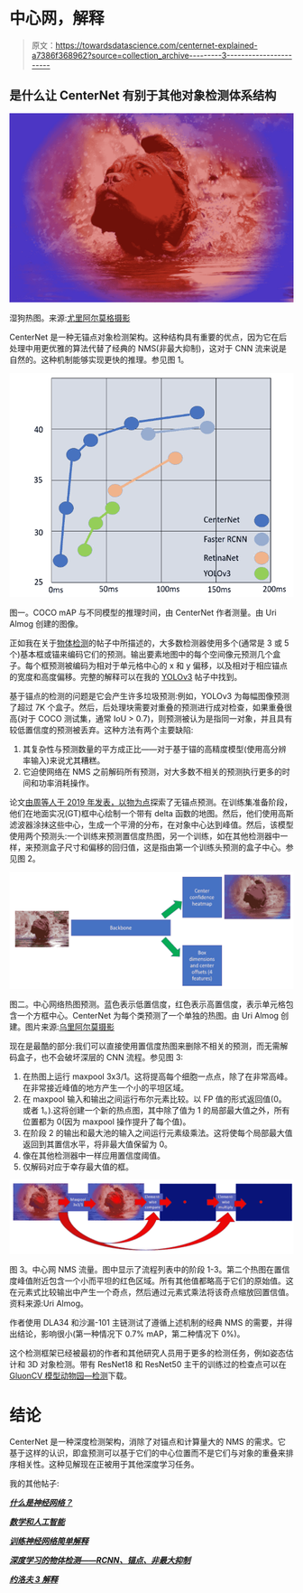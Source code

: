 # 中心网，解释

> 原文：<https://towardsdatascience.com/centernet-explained-a7386f368962?source=collection_archive---------3----------------------->

## 是什么让 CenterNet 有别于其他对象检测体系结构

![](img/b18333d068d509912b416376bca82b6f.png)

湿狗热图。来源:[尤里阿尔莫格摄影](https://www.facebook.com/uri.almog.photography/)

CenterNet 是一种无锚点对象检测架构。这种结构具有重要的优点，因为它在后处理中用更优雅的算法代替了经典的 NMS(非最大抑制)，这对于 CNN 流来说是自然的。这种机制能够实现更快的推理。参见图 1。

![](img/f9fbf70de367d7947ae42645a3a1016b.png)

图一。COCO mAP 与不同模型的推理时间，由 CenterNet 作者测量。由 Uri Almog 创建的图像。

正如我在关于[物体检测](https://medium.com/swlh/object-detection-with-deep-learning-rcnn-anchors-non-maximum-suppression-ce5a83c7c62b?source=friends_link&sk=f364d88880502c32e2f5147a6d6ed982)的帖子中所描述的，大多数检测器使用多个(通常是 3 或 5 个)基本框或锚来编码它们的预测。输出要素地图中的每个空间像元预测几个盒子。每个框预测被编码为相对于单元格中心的 x 和 y 偏移，以及相对于相应锚点的宽度和高度偏移。完整的解释可以在我的 [YOLOv3](/yolo-v3-explained-ff5b850390f) 帖子中找到。

基于锚点的检测的问题是它会产生许多垃圾预测:例如，YOLOv3 为每幅图像预测了超过 7K 个盒子。然后，后处理块需要对重叠的预测进行成对检查，如果重叠很高(对于 COCO 测试集，通常 IoU > 0.7)，则预测被认为是指同一对象，并且具有较低置信度的预测被丢弃。这种方法有两个主要缺陷:

1.  其复杂性与预测数量的平方成正比——对于基于锚的高精度模型(使用高分辨率输入)来说尤其糟糕。
2.  它迫使网络在 NMS 之前解码所有预测，对大多数不相关的预测执行更多的时间和功率消耗操作。

论文[由周等人于 2019 年发表，以物为点](https://arxiv.org/pdf/1904.07850.pdf)探索了无锚点预测。在训练集准备阶段，他们在地面实况(GT)框中心绘制一个带有 delta 函数的地图。然后，他们使用高斯滤波器涂抹这些中心，生成一个平滑的分布，在对象中心达到峰值。然后，该模型使用两个预测头:一个训练来预测置信度热图，另一个训练，如在其他检测器中一样，来预测盒子尺寸和偏移的回归值，这是指由第一个训练头预测的盒子中心。参见图 2。

![](img/4550f2cd539bf28659c6fadce4b7049b.png)

图二。中心网络热图预测。蓝色表示低置信度，红色表示高置信度，表示单元格包含一个方框中心。CenterNet 为每个类预测了一个单独的热图。由 Uri Almog 创建。图片来源:[乌里阿尔莫摄影](https://www.facebook.com/uri.almog.photography)

现在是最酷的部分:我们可以直接使用置信度热图来删除不相关的预测，而无需解码盒子，也不会破坏深层的 CNN 流程。参见图 3:

1.  在热图上运行 maxpool 3x3/1。这将提高每个细胞一点点，除了在非常高峰。在非常接近峰值的地方产生一个小的平坦区域。
2.  在 maxpool 输入和输出之间运行布尔元素比较。以 FP 值的形式返回值(0。或者 1。).这将创建一个新的热点图，其中除了值为 1 的局部最大值之外，所有位置都为 0(因为 maxpool 操作提升了每个值)。
3.  在阶段 2 的输出和最大池的输入之间运行元素级乘法。这将使每个局部最大值返回到其置信水平，将非最大值保留为 0。
4.  像在其他检测器中一样应用置信度阈值。
5.  仅解码对应于幸存最大值的框。

![](img/21f0bcb24f2588bd4e049dde0ef52a2f.png)

图 3。中心网 NMS 流量。图中显示了流程列表中的阶段 1-3。第二个热图在置信度峰值附近包含一个小而平坦的红色区域。所有其他值都略高于它们的原始值。这在元素式比较输出中产生一个奇点，然后通过元素式乘法将该奇点缩放回置信值。资料来源:Uri Almog。

作者使用 DLA34 和沙漏-101 主链测试了遵循上述机制的经典 NMS 的需要，并得出结论，影响很小(第一种情况下 0.7% mAP，第二种情况下 0%)。

这个检测框架已经被最初的作者和其他研究人员用于更多的检测任务，例如姿态估计和 3D 对象检测。带有 ResNet18 和 ResNet50 主干的训练过的检查点可以在 [GluonCV 模型动物园—检测](https://cv.gluon.ai/model_zoo/detection.html)下载。

# 结论

CenterNet 是一种深度检测架构，消除了对锚点和计算量大的 NMS 的需求。它基于这样的认识，即盒预测可以基于它们的中心位置而不是它们与对象的重叠来排序相关性。这种见解现在正被用于其他深度学习任务。

我的其他帖子:

[***什么是神经网络？***](https://medium.com/@urialmog/what-is-a-neural-network-dac400d5307d?source=friends_link&sk=764555affffd1bbb5f73e6f87d36ed58)

[***数学和人工智能***](https://medium.com/@urialmog/practical-problems-math-and-ai-c934a95bde28?source=friends_link&sk=bc78b0acc4786b7a251fd4986b01a16b)

[](https://medium.com/@urialmog/practical-problems-math-and-ai-c934a95bde28?source=friends_link&sk=bc78b0acc4786b7a251fd4986b01a16b)

*[***训练神经网络简单解释***](https://medium.com/@urialmog/practical-problems-math-and-ai-c934a95bde28?source=friends_link&sk=bc78b0acc4786b7a251fd4986b01a16b)*

*[***深度学习的物体检测——RCNN、锚点、非最大抑制***](https://medium.com/swlh/object-detection-with-deep-learning-rcnn-anchors-non-maximum-suppression-ce5a83c7c62b?source=friends_link&sk=f364d88880502c32e2f5147a6d6ed982)*

*[***约洛夫 3 解释***](/yolo-v3-explained-ff5b850390f)*